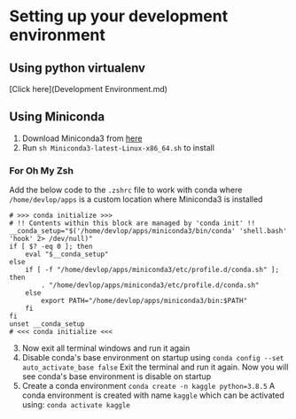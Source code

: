 # Setting up your development environment

## Using python virtualenv

[Click here](Development Environment.md)

## Using Miniconda

1. Download Miniconda3 from [here](https://repo.anaconda.com/miniconda/Miniconda3-latest-Linux-x86_64.sh)
2. Run `sh Miniconda3-latest-Linux-x86_64.sh` to install

### For Oh My Zsh

Add the below code to the `.zshrc` file to work with conda where `/home/devlop/apps` is a custom location where Miniconda3 is installed

```
# >>> conda initialize >>>
# !! Contents within this block are managed by 'conda init' !!
__conda_setup="$('/home/devlop/apps/miniconda3/bin/conda' 'shell.bash' 'hook' 2> /dev/null)"
if [ $? -eq 0 ]; then
    eval "$__conda_setup"
else
    if [ -f "/home/devlop/apps/miniconda3/etc/profile.d/conda.sh" ]; then
        . "/home/devlop/apps/miniconda3/etc/profile.d/conda.sh"
    else
        export PATH="/home/devlop/apps/miniconda3/bin:$PATH"
    fi
fi
unset __conda_setup
# <<< conda initialize <<<

```

3. Now exit all terminal windows and run it again
4. Disable conda's base environment on startup using `conda config --set auto_activate_base false`
   Exit the terminal and run it again. Now you will see conda's base environment is disable on startup
5. Create a conda environment
   `conda create -n kaggle python=3.8.5`
   A conda environment is created with name `kaggle` which can be activated using:
   `conda activate kaggle`

